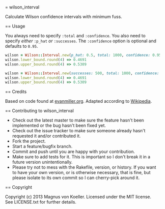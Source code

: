 = wilson_interval

Calculate Wilson confidence intervals with minimum fuss.

== Usage

You always need to specify ```:total``` and ```:confidence```. You also need to specify *either* ```:p_hat``` *or* ```:successes```. The ```:confidence``` option is optional and defaults to ```0.95```.

```ruby
wilson = Wilson::Interval.new(p_hat: 0.5, total: 1000, confidence: 0.95)
wilson.lower_bound.round(4) => 0.4691
wilson.upper_bound.round(4) => 0.5309

wilson = Wilson::Interval.new(successes: 500, total: 1000, confidence: 0.95)
wilson.lower_bound.round(4) => 0.4691
wilson.upper_bound.round(4) => 0.5309
```

== Credits

Based on code found at [evanmiller.org](http://www.evanmiller.org/how-not-to-sort-by-average-rating.html). Adapted according to [Wikipedia](http://en.wikipedia.org/wiki/Binomial_proportion_confidence_interval#Wilson_score_interval).

== Contributing to wilson_interval
 
* Check out the latest master to make sure the feature hasn't been implemented or the bug hasn't been fixed yet.
* Check out the issue tracker to make sure someone already hasn't requested it and/or contributed it.
* Fork the project.
* Start a feature/bugfix branch.
* Commit and push until you are happy with your contribution.
* Make sure to add tests for it. This is important so I don't break it in a future version unintentionally.
* Please try not to mess with the Rakefile, version, or history. If you want to have your own version, or is otherwise necessary, that is fine, but please isolate to its own commit so I can cherry-pick around it.

== Copyright

Copyright (c) 2013 Magnus von Koeller. Licensed under the MIT license. See LICENSE.txt for further details.

